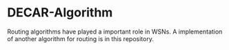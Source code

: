 # DECAR-Algorithm
Routing algorithms have played a important role in WSNs. A implementation of another algorithm for routing is in this repository. 
